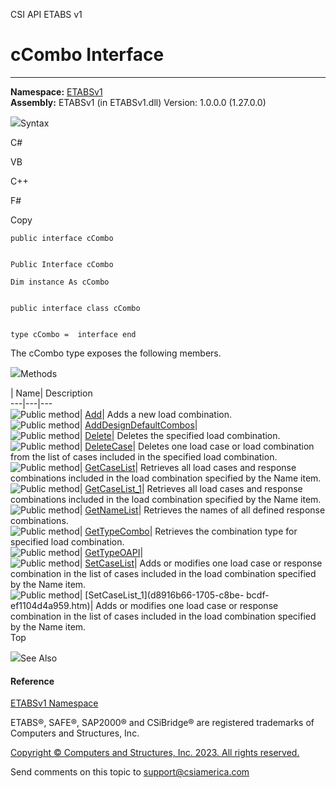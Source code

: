 ﻿

CSI API ETABS v1

# cCombo Interface  
  
---  
  
**Namespace:** [ETABSv1](2780f1b8-2033-5289-2298-1cdb2a7508d9.htm)  
**Assembly:** ETABSv1 (in ETABSv1.dll) Version: 1.0.0.0 (1.27.0.0)

![](../icons/SectionExpanded.png)Syntax

C#

VB

C++

F#

Copy

    
    
    public interface cCombo
    
    
    Public Interface cCombo
    
    Dim instance As cCombo
    
    
    public interface class cCombo
    
    
    type cCombo =  interface end

The cCombo type exposes the following members.

![](../icons/SectionExpanded.png)Methods

| Name| Description  
---|---|---  
![Public method](../icons/pubmethod.gif)|
[Add](a709a568-c718-34d2-34dd-3733e8d1c557.htm)|  Adds a new load combination.  
![Public method](../icons/pubmethod.gif)|
[AddDesignDefaultCombos](8e66f9a6-58b9-f13e-86e3-c75bd2e74701.htm)|  
![Public method](../icons/pubmethod.gif)|
[Delete](72196c83-36bb-5a07-431e-a018f4e0de9a.htm)|  Deletes the specified
load combination.  
![Public method](../icons/pubmethod.gif)|
[DeleteCase](f32f05ff-f188-83ad-73fd-4d215c5c3b52.htm)|  Deletes one load case
or load combination from the list of cases included in the specified load
combination.  
![Public method](../icons/pubmethod.gif)|
[GetCaseList](b730838d-9040-2b9e-dc16-ea8acac60325.htm)|  Retrieves all load
cases and response combinations included in the load combination specified by
the Name item.  
![Public method](../icons/pubmethod.gif)|
[GetCaseList_1](bfa3a317-c450-7776-09e9-05f14a2df7f5.htm)|  Retrieves all load
cases and response combinations included in the load combination specified by
the Name item.  
![Public method](../icons/pubmethod.gif)|
[GetNameList](deb0f8fc-5299-e233-3747-9d051a0a31f8.htm)|  Retrieves the names
of all defined response combinations.  
![Public method](../icons/pubmethod.gif)|
[GetTypeCombo](f8046636-92a5-0c11-14a1-90bc006c4c7a.htm)|  Retrieves the
combination type for specified load combination.  
![Public method](../icons/pubmethod.gif)|
[GetTypeOAPI](a2eb25a7-77f9-f4ff-25af-8ef51f3c06ac.htm)|  
![Public method](../icons/pubmethod.gif)|
[SetCaseList](1e0b79da-c352-43f5-11aa-570a850ea0c0.htm)|  Adds or modifies one
load case or response combination in the list of cases included in the load
combination specified by the Name item.  
![Public method](../icons/pubmethod.gif)| [SetCaseList_1](d8916b66-1705-c8be-
bcdf-ef1104d4a959.htm)|  Adds or modifies one load case or response
combination in the list of cases included in the load combination specified by
the Name item.  
Top

![](../icons/SectionExpanded.png)See Also

#### Reference

[ETABSv1 Namespace](2780f1b8-2033-5289-2298-1cdb2a7508d9.htm)

ETABS®, SAFE®, SAP2000® and CSiBridge® are registered trademarks of Computers
and Structures, Inc.  

[Copyright © Computers and Structures, Inc. 2023. All rights
reserved.](http://www.csiamerica.com)

Send comments on this topic to
[support@csiamerica.com](mailto:support%40csiamerica.com?Subject=CSI%20API%20ETABS%20v1)

